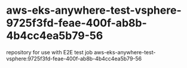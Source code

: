 # aws-eks-anywhere-test-vsphere-9725f3fd-feae-400f-ab8b-4b4cc4ea5b79-56
repository for use with E2E test job aws-eks-anywhere-test-vsphere:9725f3fd-feae-400f-ab8b-4b4cc4ea5b79-56
